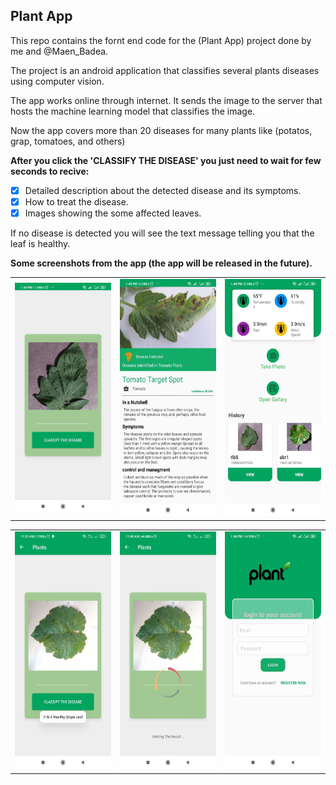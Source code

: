 ## Plant App

This repo contains the fornt end code for the (Plant App) project done by me and @Maen_Badea.

The project is an android application that classifies several plants diseases using computer vision.

The app works online through internet. It sends the image to the server that hosts the machine learning model that classifies the image.

Now the app covers more than 20 diseases for many plants like (potatos, grap, tomatoes, and others)

**After you click the 'CLASSIFY THE DISEASE' you just need to wait for few seconds to recive:**
- [x] Detailed description about the detected disease and its symptoms.
- [x] How to treat the disease.
- [x] Images showing the some affected leaves.

If no disease is detected you will see the text message telling you that the leaf is healthy.

**Some screenshots from the app (the app will be released in the future).**
<!--   <tr>
    <td>First Screen Page</td>
     <td>Holiday Mention</td>
     <td>Present day in purple and selected day in pink</td>
  </tr> -->
  
 
<table>

  <tr>
    <td><img src="images/screen1.jpeg" width=250 height=368></td>
    <td><img src="images/screen2.jpeg" width=250 height=380></td>
    <td><img src="images/screen3.jpeg" width=250 height=380></td>
  </tr>
    
</table>

<table>

  <tr>
    <td><img src="images/screen4.jpeg" width=250 height=380></td>
    <td><img src="images/screen5.jpeg" width=250 height=380></td>
    <td><img src="images/screen6.jpeg" width=250 height=380></td>
  </tr>
    
</table>



